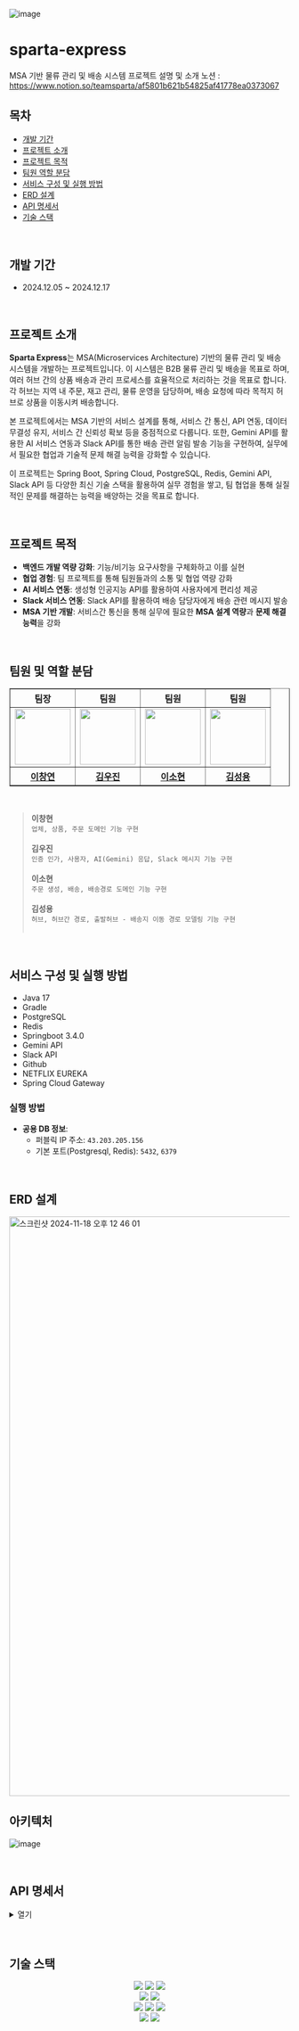 ![image](https://github.com/user-attachments/assets/f3f0a52a-dc7f-4445-a43e-53b9b6fd4a6e)
# sparta-express
MSA 기반 물류 관리 및 배송 시스템
프로젝트 설명 및 소개 노션
: https://www.notion.so/teamsparta/af5801b621b54825af41778ea0373067
<br/>

## 목차
- [개발 기간](#개발-기간)
- [프로젝트 소개](#프로젝트-소개)
- [프로젝트 목적](#프로젝트-목적)
- [팀원 역할 분담](#팀원-및-역할-분담)
- [서비스 구성 및 실행 방법](#서비스-구성-및-실행-방법)
- [ERD 설계](#erd-설계)
- [API 명세서](#API-명세서)
- [기술 스택](#기술-스택)

<br/>

## 개발 기간
- 2024.12.05 ~ 2024.12.17

<br/>

## 프로젝트 소개
**Sparta Express**는  MSA(Microservices Architecture) 기반의 물류 관리 및 배송 시스템을 개발하는 프로젝트입니다. 이 시스템은 B2B 물류 관리 및 배송을 목표로 하며, 여러 허브 간의 상품 배송과 관리 프로세스를 효율적으로 처리하는 것을 목표로 합니다. 각 허브는 지역 내 주문, 재고 관리, 물류 운영을 담당하며, 배송 요청에 따라 목적지 허브로 상품을 이동시켜 배송합니다.

본 프로젝트에서는 MSA 기반의 서비스 설계를 통해, 서비스 간 통신, API 연동, 데이터 무결성 유지, 서비스 간 신뢰성 확보 등을 중점적으로 다룹니다. 또한, Gemini API를 활용한 AI 서비스 연동과 Slack API를 통한 배송 관련 알림 발송 기능을 구현하여, 실무에서 필요한 협업과 기술적 문제 해결 능력을 강화할 수 있습니다.

이 프로젝트는 Spring Boot, Spring Cloud, PostgreSQL, Redis, Gemini API, Slack API 등 다양한 최신 기술 스택을 활용하여 실무 경험을 쌓고, 팀 협업을 통해 실질적인 문제를 해결하는 능력을 배양하는 것을 목표로 합니다.

<br/>

## 프로젝트 목적
- **백엔드 개발 역량 강화**: 기능/비기능 요구사항을 구체화하고 이를 실현
- **협업 경험**: 팀 프로젝트를 통해 팀원들과의 소통 및 협업 역량 강화
- **AI 서비스 연동**: 생성형 인공지능 API를 활용하여 사용자에게 편리성 제공
- **Slack 서비스 연동**: Slack API를 활용하여 배송 담당자에게 배송 관련 메시지 발송
- **MSA 기반 개발**: 서비스간 통신을 통해 실무에 필요한 **MSA 설계 역량**과 **문제 해결 능력**을 강화

<br/>

## 팀원 및 역할 분담
<table border="1" class="table">
  <thead>
    <tr>
        <th scope="col" style="text-align: center;"> 팀장 </th>
        <th scope="col" style="text-align: center;"> 팀원 </th>
        <th scope="col" style="text-align: center;"> 팀원 </th>
        <th scope="col" style="text-align: center;"> 팀원 </th>
    </tr>
  </thead>
  <tbody>
    <tr>
      <td align="center"><a href="https://github.com/cylcoder"><img src="https://avatars.githubusercontent.com/u/156181227?v=4" width="100px;" alt=""/></a><br /></td>
      <td align="center"><a href="https://github.com/kwj0605"><img src="https://avatars.githubusercontent.com/u/107970778?v=4" width="100px;" alt=""/></a><br /></td>
      <td align="center"><a href="https://github.com/sohyuneeee"><img src="https://avatars.githubusercontent.com/u/110372498?v=4" width="100px;" alt=""/></a><br /></td>
      <td align="center"><a href="https://github.com/Soeng-dev"><img src="https://avatars.githubusercontent.com/u/69845367?v=4" width="100px;" alt=""/></a><br /></td>
    </tr>
      <tr>
        <th scope="col" style="text-align: center;"><a href="https://github.com/kimsung3113"> 이창연 </a></th>
        <th scope="col" style="text-align: center;"><a href="https://github.com/kwj0605"> 김우진 </a></th>
        <th scope="col" style="text-align: center;"><a href="https://github.com/sohyuneeee"> 이소현 </a></th>
        <th scope="col" style="text-align: center;"><a href="https://github.com/wooseok50"> 김성용 </a></th>
    </tr>
  </tbody>
</table>

<br/>

> **이창현** <br>
>`업체, 상품, 주문 도메인 기능 구현` <br><br>
> **김우진** <br>
> `인증 인가, 사용자, AI(Gemini) 응답, Slack 메시지 기능 구현`<br><br>
> **이소현** <br>
> `주문 생성, 배송, 배송경로 도메인 기능 구현` <br><br>
> **김성용** <br>
> `허브, 허브간 경로, 출발허브 - 배송지 이동 경로 모델링 기능 구현` <br><br>

<br/>

## 서비스 구성 및 실행 방법

- Java 17
- Gradle 
- PostgreSQL
- Redis
- Springboot 3.4.0
- Gemini API
- Slack API
- Github
- NETFLIX EUREKA
- Spring Cloud Gateway

### 실행 방법

- **공용 DB 정보**:
    - 퍼블릭 IP 주소: `43.203.205.156`
    - 기본 포트(Postgresql, Redis): `5432`, `6379`
 
<br/>


## ERD 설계
<img width="1040" alt="스크린샷 2024-11-18 오후 12 46 01" src="https://github.com/user-attachments/assets/39e288c5-66b3-4fdf-9459-ea9835031ef6">

<br/>

## 아키텍처
![image](https://github.com/user-attachments/assets/54c198a9-94d8-4f78-99de-06c235649efa)

</br> 

## API 명세서

<details>
<summary>열기</summary>
https://www.notion.so/teamsparta/API-b9312502c0694283b8ddac908b9e3f12
</details>

<br>
<br>

## 기술 스택
<div align="center">
    <img src="https://img.shields.io/badge/Java-007396.svg?&style=for-the-badge&logo=Java&logoColor=white">
    <img src="https://img.shields.io/badge/SpringBoot-6DB33F?style=for-the-badge&logo=SpringBoot&logoColor=white">
    <img src="https://img.shields.io/badge/JWT-black?style=for-the-badge&logo=JSON%20web%20tokens"><br/>
    <img src="https://img.shields.io/badge/Spring Data JPA-gray?style=for-the-badge&logoColor=white"/>
    <img src="https://img.shields.io/badge/Querydsl-blue?style=for-the-badge&logoColor=white"/><br/>
    <img src="https://img.shields.io/badge/PostgreSQL-4169E1?style=for-the-badge&logo=postgresql&logoColor=white">
    <img src="https://img.shields.io/badge/Redis-FF4438?style=for-the-badge&logo=Redis&logoColor=white">
    <img src="https://img.shields.io/badge/amazonec2-FF9900?style=for-the-badge&logo=amazonec2&logoColor=white"><br/>
    <img src="https://img.shields.io/badge/googlegemini-8E75B2?style=for-the-badge&logo=googlegemini&logoColor=white">
    <img src="https://img.shields.io/badge/slack-4A154B?style=for-the-badge&logo=slack&logoColor=white"><br/>
</div>

<br/>
<br/>


